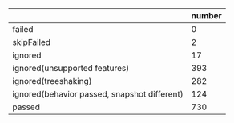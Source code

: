 |  | number |
|----| ---- |
| failed | 0 |
| skipFailed | 2 |
| ignored | 17 |
| ignored(unsupported features) | 393 |
| ignored(treeshaking) | 282 |
| ignored(behavior passed, snapshot different) | 124 |
| passed | 730 |
